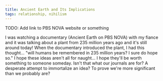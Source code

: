 ```yaml
---
title: Ancient Earth and Its Implications
tags: relationship, nihilism
---
```

TODO: Add link to PBS NOVA website or something

I was watching a documentary (Ancient Earth on PBS NOVA) with my fiance and it was talking about a plant from 235 million years ago and it's still around today! When the documentary introduced the plant, I had this thought... "will humans be remembered in 235 million years? I sure do hope so." I hope these ideas aren't all for naught... I hope they'll be worth something to someone someday. Isn't that what our journals are for? A desperate attempt to immortalize an idea? To prove we're more significant than we probably are?